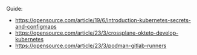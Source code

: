 Guide:
- https://opensource.com/article/19/6/introduction-kubernetes-secrets-and-configmaps
- https://opensource.com/article/23/3/crossplane-okteto-develop-kubernetes
- https://opensource.com/article/23/3/podman-gitlab-runners
